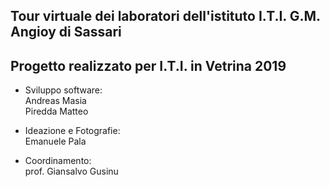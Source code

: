 ## Tour virtuale dei laboratori dell'istituto I.T.I. G.M. Angioy di Sassari
## Progetto realizzato per I.T.I. in Vetrina 2019

- Sviluppo software:  
Andreas Masia  
Piredda Matteo  

- Ideazione e Fotografie:  
Emanuele Pala

- Coordinamento:  
prof. Giansalvo Gusinu
